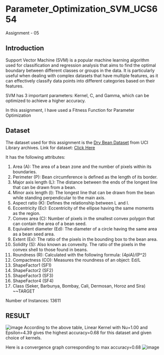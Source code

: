 # Parameter_Optimization_SVM_UCS654
Assignment - 05

## Introduction
Support Vector Machine (SVM) is a popular machine learning algorithm used for classification and regression analysis that aims to find the optimal boundary between different classes or groups in the data. It is particularly useful when dealing with complex datasets that have multiple features, as it can effectively classify data points into different categories based on their features.

SVM has 3 important parameters: Kernel, C, and Gamma, which can be optimized to achieve a higher accuracy.

In this assignment, I have used a Fitness Function for Parameter Optimization

## Dataset
The dataset used for this assignment is the <ins>Dry Bean Dataset</ins> from UCI Library archives.
Link for dataset: [Click Here](https://archive.ics.uci.edu/ml/datasets/Dry+Bean+Dataset)

It has the following attributes:
1. Area (A): The area of a bean zone and the number of pixels within its boundaries.
2. Perimeter (P): Bean circumference is defined as the length of its border.
3. Major axis length (L): The distance between the ends of the longest line that can be drawn from a bean.
4. Minor axis length (l): The longest line that can be drawn from the bean while standing perpendicular to the main axis.
5. Aspect ratio (K): Defines the relationship between L and l.
6.  Eccentricity (Ec): Eccentricity of the ellipse having the same moments as the region.
7. Convex area (C): Number of pixels in the smallest convex polygon that can contain the area of a bean seed.
8. Equivalent diameter (Ed): The diameter of a circle having the same area as a bean seed area.
9. Extent (Ex): The ratio of the pixels in the bounding box to the bean area.
10. Solidity (S): Also known as convexity. The ratio of the pixels in the convex shell to those found in beans.
11. Roundness (R): Calculated with the following formula: (4piA)/(P^2)
12. Compactness (CO): Measures the roundness of an object: Ed/L
13. ShapeFactor1 (SF1)
14. ShapeFactor2 (SF2)
15. ShapeFactor3 (SF3)
16. ShapeFactor4 (SF4)
17. Class (Seker, Barbunya, Bombay, Cali, Dermosan, Horoz and Sira) ~~TARGET

Number of Instances: 13611

## RESULT
![image](https://user-images.githubusercontent.com/100083614/233175620-a30a8a32-f221-4b3c-8992-d9742b75d1ab.png)
According to the above table, Linear Kernel with Nu=1.00 and Epsilon=4.39 gives the highest accuracy=0.68 for this dataset and given choice of kernels.

Here is a convergence graph corresponding to max accuracy=0.68
![image](https://user-images.githubusercontent.com/100083614/233176105-0262bf97-ffb9-4a16-9218-e36ea8eab320.png)

